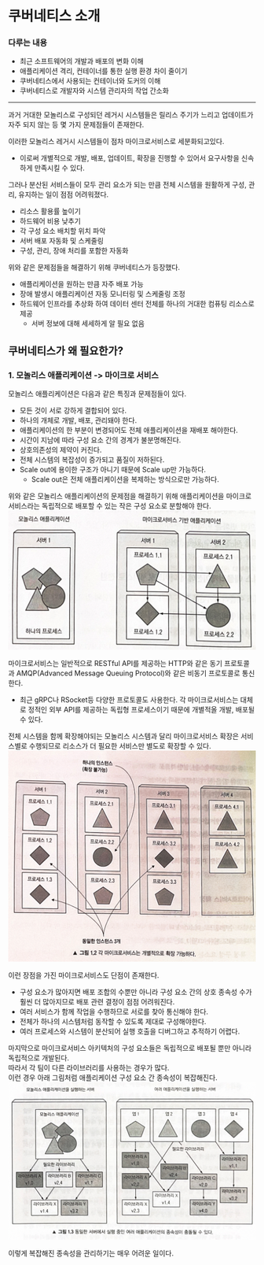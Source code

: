# 쿠버네티스 소개 

### 다루는 내용
- 최근 소프트웨어의 개발과 배포의 변화 이해
- 애플리케이션 격리, 컨테이너를 통한 실행 환경 차이 줄이기
- 쿠버네티스에서 사용되는 컨테이너와 도커의 이해
- 쿠버네티스로 개발자와 시스템 관리자의 작업 간소화

---

과거 거대한 모놀리스로 구성되던 레거시 시스템들은 릴리스 주기가 느리고 업데이트가 자주 되지 않는 등 몇 가지 문제점들이 존재한다.  

이러한 모놀리스 레거시 시스템들이 점차 마이크로서비스로 세분화되고있다.
- 이로써 개별적으로 개발, 배포, 업데이트, 확장을 진행할 수 있어서 요구사항을 신속하게 만족시킬 수 있다.

그러나 분산된 서비스들이 모두 관리 요소가 되는 만큼 전체 시스템을 원활하게 구성, 관리, 유지하는 일이 점점 어려워졌다.  
- 리소스 활용률 높이기
- 하드웨어 비용 낮추기
- 각 구성 요소 배치할 위치 파악
- 서버 배포 자동화 및 스케줄링
- 구성, 관리, 장애 처리를 포함한 자동화

위와 같은 문제점들을 해결하기 위해 쿠버네티스가 등장했다.
- 애플리케이션을 원하는 만큼 자주 배포 가능
- 장애 발생시 애플리케이션 자동 모니터링 및 스케줄링 조정
- 하드웨어 인프라를 추상화 하여 데이터 센터 전체를 하나의 거대한 컴퓨팅 리소스로 제공
  - 서버 정보에 대해 세세하게 알 필요 없음


## 쿠버네티스가 왜 필요한가?

### 1. 모놀리스 애플리케이션 -> 마이크로 서비스
모놀리스 애플리케이션은 다음과 같은 특징과 문제점들이 있다.
- 모든 것이 서로 강하게 결합되어 있다.
- 하나의 개체로 개발, 배포, 관리돼야 한다.
- 애플리케이션의 한 부분이 변경되어도 전체 애플리케이션을 재배포 해야한다.
- 시간이 지남에 따라 구성 요소 간의 경계가 불분명해진다.
- 상호의존성의 제약이 커진다.
- 전체 시스템의 복잡성이 증가되고 품질이 저하된다.
- Scale out에 용이한 구조가 아니기 때문에 Scale up만 가능하다.
  - Scale out은 전체 애플리케이션을 복제하는 방식으로만 가능하다.


위와 같은 모놀리스 애플리케이션의 문제점을 해결하기 위해 애플리케이션을 마이크로서비스라는 독립적으로 배포할 수 있는 작은 구성 요소로 분할해야 한다.
![iamge_1](../../images/wjrmffldrhrl/chapter_1_1.png)

마이크로서비스는 일반적으로 RESTful API를 제공하는 HTTP와 같은 동기 프로토콜과 AMQP(Advanced Message Queuing Protocol)와 같은 비동기 프로토콜로 통신한다.
- 최근 gRPC나 RSocket등 다양한 프로토콜도 사용한다.
각 마이크로서비스는 대체로 정적인 외부 API를 제공하는 독립형 프로세스이기 때문에 개별적올 개발, 배포될 수 있다.  

전체 시스템을 함께 확장해야되는 모놀리스 시스템과 달리 마이크로서비스 확장은 서비스별로 수행되므로 리소스가 더 필요한 서비스만 별도로 확장할 수 있다.  
![image_2](../../images/wjrmffldrhrl/chapter_1_2.png)

이런 장점을 가진 마이크로서비스도 단점이 존재한다.
- 구성 요소가 많아지면 배포 조합의 수뿐만 아니라 구성 요소 간의 상호 종속성 수가 훨씬 더 많아지므로 배포 관련 결정이 점점 어려워진다.  
- 여러 서비스가 함께 작업을 수행하므로 서로를 찾아 통신해야 한다.
- 전체가 하나의 시스템처럼 동작할 수 있도록 제대로 구성해야한다. 
- 여러 프로세스와 시스템이 분산되어 실행 호출을 디버그하고 추적하기 어렵다.  

마지막으로 마이크로서비스 아키텍처의 구성 요소들은 독립적으로 배포될 뿐만 아니라 독립적으로 개발된다.  
따라서 각 팀이 다른 라이브러리를 사용하는 경우가 많다.  
이런 경우 아래 그림처럼 애플리케이션 구성 요소 간 종속성이 복잡해진다.
![image_3](../../images/wjrmffldrhrl/chapter_1_3.png)  

이렇게 복잡해진 종속성을 관리하기는 매우 어려운 일이다.  


